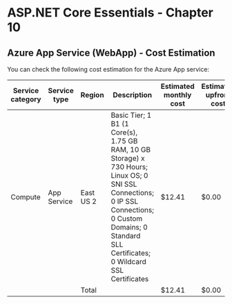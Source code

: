 # ASP.NET Core Essentials - Chapter 10


## Azure App Service (WebApp) - Cost Estimation

You can check the following cost estimation for the Azure App service:


| Service   category | Service type | Region    | Description                                                                                                                                                                                                   | Estimated monthly cost | Estimated upfront cost |
|--------------------|--------------|-----------|---------------------------------------------------------------------------------------------------------------------------------------------------------------------------------------------------------------|------------------------|------------------------|
| Compute            | App Service  | East US 2 | Basic Tier; 1 B1 (1 Core(s),   1.75 GB RAM, 10 GB Storage) x 730 Hours; Linux OS; 0 SNI SSL Connections; 0   IP SSL Connections; 0 Custom Domains; 0 Standard SLL Certificates; 0 Wildcard   SSL Certificates | $12.41                 | $0.00                  |
|                    |              | Total     |                                                                                                                                                                                                               | $12.41                 | $0.00                  |